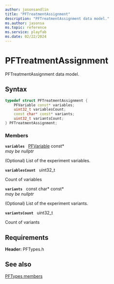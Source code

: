 ```yaml
---
author: jasonsandlin
title: "PFTreatmentAssignment"
description: "PFTreatmentAssignment data model."
ms.author: jasonsa
ms.topic: reference
ms.service: playfab
ms.date: 02/22/2024
---
```


# PFTreatmentAssignment  

PFTreatmentAssignment data model.  

## Syntax  
  
```cpp
typedef struct PFTreatmentAssignment {  
    PFVariable const* variables;  
    uint32_t variablesCount;  
    const char* const* variants;  
    uint32_t variantsCount;  
} PFTreatmentAssignment;  
```
  
### Members  
  
**`variables`** &nbsp; [PFVariable](pfvariable.md) const*  
*may be nullptr*  
  
(Optional) List of the experiment variables.
  
**`variablesCount`** &nbsp; uint32_t  
  
Count of variables
  
**`variants`** &nbsp; const char* const*  
*may be nullptr*  
  
(Optional) List of the experiment variants.
  
**`variantsCount`** &nbsp; uint32_t  
  
Count of variants
  
  
## Requirements  
  
**Header:** PFTypes.h
  
## See also  
[PFTypes members](../pftypes_members.md)  

  
  
